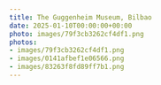 ```yaml
---
title: The Guggenheim Museum, Bilbao
date: 2025-01-10T00:00:00+00:00
photo: images/79f3cb3262cf4df1.png
photos:
- images/79f3cb3262cf4df1.png
- images/0141afbef1e06566.png
- images/83263f8fd89ff7b1.png
---
```

